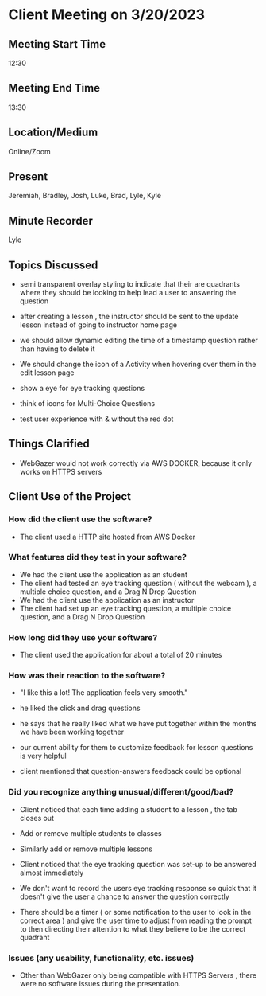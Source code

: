 # Client Meeting on 3/20/2023

## Meeting Start Time
12:30

## Meeting End Time
13:30

## Location/Medium
Online/Zoom

## Present
Jeremiah, Bradley, Josh, Luke, Brad, Lyle, Kyle

## Minute Recorder
Lyle

## Topics Discussed
 
 - semi transparent overlay styling to indicate that their are quadrants where they should be looking to help lead a user to answering the question

 - after creating a lesson , the instructor should be sent to the update lesson instead of going to instructor home page

 - we should allow dynamic editing the time of a timestamp question rather than having to delete it

 - We should change the icon of a Activity when hovering over them in the edit lesson page
  - show a eye for eye tracking questions
  - think of icons for Multi-Choice Questions

 - test user experience with & without the red dot


## Things Clarified
 - WebGazer would not work correctly via AWS DOCKER, because it only works on HTTPS servers


## Client Use of the Project

### How did the client use the software?
 - The client used a HTTP site hosted from AWS Docker 

### What features did they test in your software?
 - We had the client use the application as an student
  - The client had tested an eye tracking question ( without the webcam ), a multiple choice question, and a Drag N Drop Question
 - We had the client use the application as an instructor
  - The client had set up an eye tracking question, a multiple choice question, and a Drag N Drop Question


### How long did they use your software?
 - The client used the application for about a total of 20 minutes

### How was their reaction to the software?
 - "I like this a lot! The application feels very smooth."
 - he liked the click and drag questions 
 - he says that he really liked what we have put together within the months we have been working together

 - our current ability for them to customize feedback for lesson questions is very helpful
  - client mentioned that question-answers feedback could be optional 

### Did you recognize anything unusual/different/good/bad?
 - Client noticed that each time adding a student to a lesson , the tab closes out 
  - Add or remove multiple students to classes
  - Similarly add or remove multiple lessons 

 - Client noticed that the eye tracking question was set-up to be answered almost immediately 
  - We don't want to record the users eye tracking response so quick that it doesn't give the user a chance to answer the question correctly
  - There should be a timer ( or some notification to the user to look in the correct area ) and give the user time to adjust from reading the prompt to then directing their attention to what they believe to be the correct quadrant

### Issues (any usability, functionality, etc. issues)
 - Other than WebGazer only being compatible with HTTPS Servers , there were no software issues during the presentation.